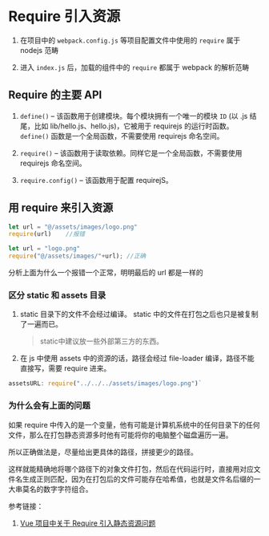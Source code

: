 # Require 引入资源

1. 在项目中的 `webpack.config.js` 等项目配置文件中使用的 `require` 属于 nodejs 范畴
   
2. 进入 `index.js` 后，加载的组件中的 `require` 都属于 webpack 的解析范畴


## Require 的主要 API

1. `define()` – 该函数用于创建模块。每个模块拥有一个唯一的模块 `ID` (以 .js 结尾，比如 lib/hello.js、hello.js)，它被用于 requirejs 的运行时函数。
   `define()` 函数是一个全局函数，不需要使用 requirejs 命名空间。
   
2. `require()` – 该函数用于读取依赖。同样它是一个全局函数，不需要使用 requirejs 命名空间。

3. `require.config()` – 该函数用于配置 requirejS。

## 用 require 来引入资源

```js
let url = "@/assets/images/logo.png"
require(url)    //报错

let url = "logo.png"
require("@/assets/images/"+url); //正确
```

分析上面为什么一个报错一个正常，明明最后的 url 都是一样的

### 区分 static 和 assets 目录

1. static 目录下的文件不会经过编译。
   static 中的文件在打包之后也只是被复制了一遍而已。

   > static中建议放一些外部第三方的东西。

2. 在 js 中使用 assets 中的资源的话，路径会经过 file-loader 编译，路径不能直接写，需要 require 进来。

```js
assetsURL: require("../../../assets/images/logo.png")`
```

### 为什么会有上面的问题

如果 require 中传入的是一个变量，他有可能是计算机系统中的任何目录下的任何文件，那么在打包静态资源多时他有可能将你的电脑整个磁盘遍历一遍。

所以正确做法是，尽量给出更具体的路径，拼接更少的路径。

这样就能精确地将哪个路径下的对象文件打包，然后在代码运行时，直接用对应文件名生成正则匹配，因为在打包后的文件可能存在哈希值，也就是文件名后缀的一大串莫名的数字字符组合。


参考链接：

1. [Vue 项目中关于 Require 引入静态资源问题](https://juejin.cn/post/7009099569849958414)